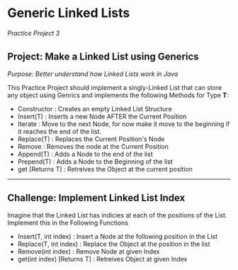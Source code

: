# Generic Linked Lists
###### Practice Project 3

## Project: Make a Linked List using Generics
*Purpose: Better understand how Linked Lists work in Java*

This Practice Project should implement a singly-Linked List that can store any object using Genrics and implements the following Methods for Type **T**:

* Constructor : Creates an empty Linked List Structure
* Insert(T) : Inserts a new Node AFTER the Current Position
* Iterate : Move to the next Node, for now make it move to the beginning if it reaches the end of the list.
* Replace(T) : Replaces the Current Position's Node
* Remove : Removes the node at the Current Position
* Append(T) : Adds a Node to the end of the list
* Prepend(T) : Adds a Node to the Beginning of the list
* get [Returns T] : Retreives the Object at the current position

***

## Challenge: Implement Linked List Index

Imagine that the Linked List has indicies at each of the positions of the List. Implement this in the Following Functions

* Insert(T, int index) : Insert a Node at the following position in the List
* Replace(T, int index) : Replace the Object at the position in the list
* Remove(int index) : Remove Node at given Index
* get(int index) [Returns T] : Retreives Object at given Index
